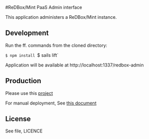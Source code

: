 #ReDBox/Mint PaaS Admin interface

This application administers a ReDBox/Mint instance.

## Development 

Run the ff. commands from the cloned directory:

`$ npm install
`$ sails lift`

Application will be available at http://localhost:1337/redbox-admin

## Production

Please use this [project](https://github.com/redbox-mint-contrib/puppet_redbox_admin)

For manual deployment, See [this document](http://sailsjs.org/#/documentation/concepts/Deployment)

License
-------
See file, LICENCE